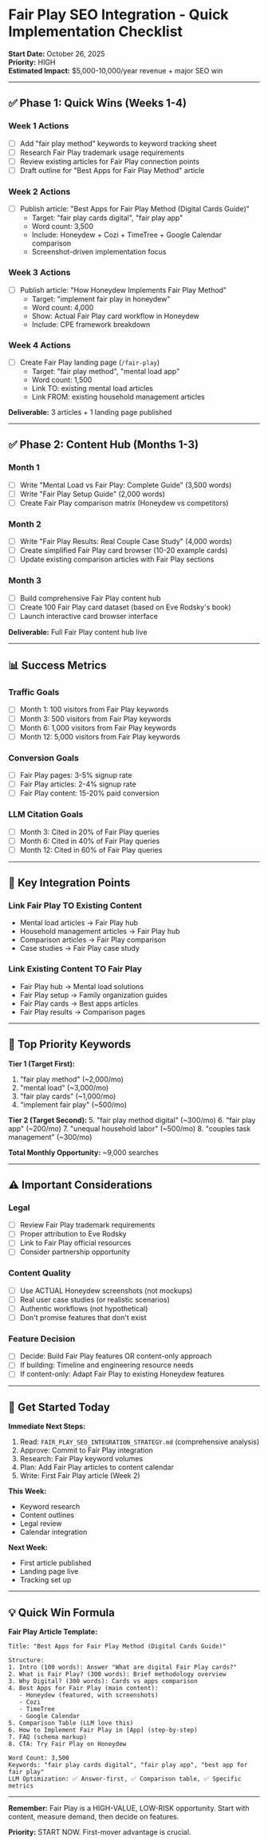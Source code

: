 # Fair Play SEO Integration - Quick Implementation Checklist

**Start Date:** October 26, 2025  
**Priority:** HIGH  
**Estimated Impact:** $5,000-10,000/year revenue + major SEO win

---

## ✅ Phase 1: Quick Wins (Weeks 1-4)

### Week 1 Actions
- [ ] Add "fair play method" keywords to keyword tracking sheet
- [ ] Research Fair Play trademark usage requirements
- [ ] Review existing articles for Fair Play connection points
- [ ] Draft outline for "Best Apps for Fair Play Method" article

### Week 2 Actions
- [ ] Publish article: "Best Apps for Fair Play Method (Digital Cards Guide)"
  - Target: "fair play cards digital", "fair play app"
  - Word count: 3,500
  - Include: Honeydew + Cozi + TimeTree + Google Calendar comparison
  - Screenshot-driven implementation focus
  
### Week 3 Actions
- [ ] Publish article: "How Honeydew Implements Fair Play Method"
  - Target: "implement fair play in honeydew"
  - Word count: 4,000
  - Show: Actual Fair Play card workflow in Honeydew
  - Include: CPE framework breakdown
  
### Week 4 Actions
- [ ] Create Fair Play landing page (`/fair-play`)
  - Target: "fair play method", "mental load app"
  - Word count: 1,500
  - Link TO: existing mental load articles
  - Link FROM: existing household management articles

**Deliverable:** 3 articles + 1 landing page published

---

## ✅ Phase 2: Content Hub (Months 1-3)

### Month 1
- [ ] Write "Mental Load vs Fair Play: Complete Guide" (3,500 words)
- [ ] Write "Fair Play Setup Guide" (2,000 words)
- [ ] Create Fair Play comparison matrix (Honeydew vs competitors)

### Month 2
- [ ] Write "Fair Play Results: Real Couple Case Study" (4,000 words)
- [ ] Create simplified Fair Play card browser (10-20 example cards)
- [ ] Update existing comparison articles with Fair Play sections

### Month 3
- [ ] Build comprehensive Fair Play content hub
- [ ] Create 100 Fair Play card dataset (based on Eve Rodsky's book)
- [ ] Launch interactive card browser interface

**Deliverable:** Full Fair Play content hub live

---

## 📊 Success Metrics

### Traffic Goals
- [ ] Month 1: 100 visitors from Fair Play keywords
- [ ] Month 3: 500 visitors from Fair Play keywords
- [ ] Month 6: 1,000 visitors from Fair Play keywords
- [ ] Month 12: 5,000 visitors from Fair Play keywords

### Conversion Goals
- [ ] Fair Play pages: 3-5% signup rate
- [ ] Fair Play articles: 2-4% signup rate
- [ ] Fair Play content: 15-20% paid conversion

### LLM Citation Goals
- [ ] Month 3: Cited in 20% of Fair Play queries
- [ ] Month 6: Cited in 40% of Fair Play queries
- [ ] Month 12: Cited in 60% of Fair Play queries

---

## 🔑 Key Integration Points

### Link Fair Play TO Existing Content
- Mental load articles → Fair Play hub
- Household management articles → Fair Play hub
- Comparison articles → Fair Play comparison
- Case studies → Fair Play case study

### Link Existing Content TO Fair Play
- Fair Play hub → Mental load solutions
- Fair Play setup → Family organization guides
- Fair Play cards → Best apps articles
- Fair Play results → Comparison pages

---

## 🎯 Top Priority Keywords

**Tier 1 (Target First):**
1. "fair play method" (~2,000/mo)
2. "mental load" (~3,000/mo)
3. "fair play cards" (~1,000/mo)
4. "implement fair play" (~500/mo)

**Tier 2 (Target Second):**
5. "fair play method digital" (~300/mo)
6. "fair play app" (~200/mo)
7. "unequal household labor" (~500/mo)
8. "couples task management" (~300/mo)

**Total Monthly Opportunity:** ~9,000 searches

---

## ⚠️ Important Considerations

### Legal
- [ ] Review Fair Play trademark requirements
- [ ] Proper attribution to Eve Rodsky
- [ ] Link to Fair Play official resources
- [ ] Consider partnership opportunity

### Content Quality
- [ ] Use ACTUAL Honeydew screenshots (not mockups)
- [ ] Real user case studies (or realistic scenarios)
- [ ] Authentic workflows (not hypothetical)
- [ ] Don't promise features that don't exist

### Feature Decision
- [ ] Decide: Build Fair Play features OR content-only approach
- [ ] If building: Timeline and engineering resource needs
- [ ] If content-only: Adapt Fair Play to existing Honeydew features

---

## 🚀 Get Started Today

**Immediate Next Steps:**
1. Read: `FAIR_PLAY_SEO_INTEGRATION_STRATEGY.md` (comprehensive analysis)
2. Approve: Commit to Fair Play integration
3. Research: Fair Play keyword volumes
4. Plan: Add Fair Play articles to content calendar
5. Write: First Fair Play article (Week 2)

**This Week:**
- Keyword research
- Content outlines
- Legal review
- Calendar integration

**Next Week:**
- First article published
- Landing page live
- Tracking set up

---

## 💡 Quick Win Formula

**Fair Play Article Template:**

```
Title: "Best Apps for Fair Play Method (Digital Cards Guide)"

Structure:
1. Intro (100 words): Answer "What are digital Fair Play cards?"
2. What is Fair Play? (300 words): Brief methodology overview
3. Why Digital? (300 words): Cards vs apps comparison
4. Best Apps for Fair Play (main content):
   - Honeydew (featured, with screenshots)
   - Cozi
   - TimeTree
   - Google Calendar
5. Comparison Table (LLM love this)
6. How to Implement Fair Play in [App] (step-by-step)
7. FAQ (schema markup)
8. CTA: Try Fair Play on Honeydew

Word Count: 3,500
Keywords: "fair play cards digital", "fair play app", "best app for fair play"
LLM Optimization: ✅ Answer-first, ✅ Comparison table, ✅ Specific metrics
```

---

**Remember:** Fair Play is a HIGH-VALUE, LOW-RISK opportunity. Start with content, measure demand, then decide on features.

**Priority:** START NOW. First-mover advantage is crucial.

